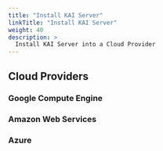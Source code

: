 ```yaml
---
title: "Install KAI Server"
linkTitle: "Install KAI Server"
weight: 40
description: >
  Install KAI Server into a Cloud Provider
---
```



## Cloud Providers

### Google Compute Engine

### Amazon Web Services

### Azure



